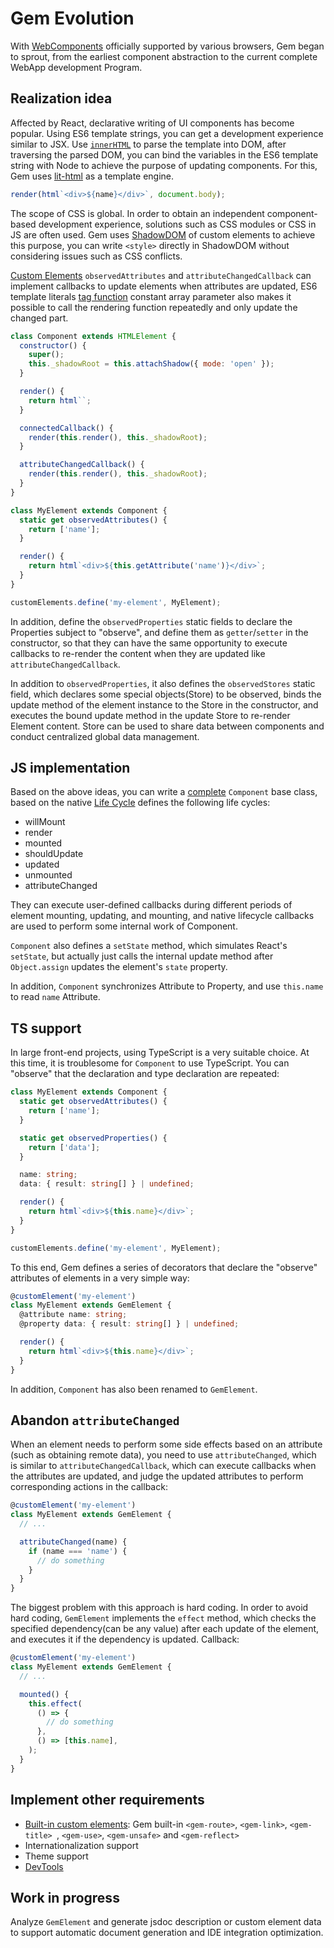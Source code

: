 # Gem Evolution

With [WebComponents](https://developer.mozilla.org/en-US/docs/Web/Web_Components) officially supported by various browsers, Gem began to sprout, from the earliest component abstraction to the current complete WebApp development Program.

## Realization idea

Affected by React, declarative writing of UI components has become popular. Using ES6 template strings, you can get a development experience similar to JSX. Use [`innerHTML`](https://developer.mozilla.org/en-US/docs/Web/API/Element/innerHTML) to parse the template into DOM, after traversing the parsed DOM, you can bind the variables in the ES6 template string with Node to achieve the purpose of updating components. For this, Gem uses [lit-html](https://github.com/Polymer/lit-html) as a template engine.

```js
render(html`<div>${name}</div>`, document.body);
```

The scope of CSS is global. In order to obtain an independent component-based development experience, solutions such as CSS modules or CSS in JS are often used. Gem uses [ShadowDOM](https://developer.mozilla.org/en-US/docs/Web/Web_Components/Using_shadow_DOM) of custom elements to achieve this purpose, you can write `<style>` directly in ShadowDOM without considering issues such as CSS conflicts.

[Custom Elements](https://developer.mozilla.org/en-US/docs/Web/Web_Components/Using_custom_elements) `observedAttributes` and `attributeChangedCallback` can implement callbacks to update elements when attributes are updated, ES6 template literals [tag function](https://developer.mozilla.org/en-US/docs/Web/JavaScript/Reference/Template_literals#Tagged_templates) constant array parameter also makes it possible to call the rendering function repeatedly and only update the changed part.

```js
class Component extends HTMLElement {
  constructor() {
    super();
    this._shadowRoot = this.attachShadow({ mode: 'open' });
  }

  render() {
    return html``;
  }

  connectedCallback() {
    render(this.render(), this._shadowRoot);
  }

  attributeChangedCallback() {
    render(this.render(), this._shadowRoot);
  }
}

class MyElement extends Component {
  static get observedAttributes() {
    return ['name'];
  }

  render() {
    return html`<div>${this.getAttribute('name')}</div>`;
  }
}

customElements.define('my-element', MyElement);
```

In addition, define the `observedProperties` static fields to declare the Properties subject to "observe", and define them as `getter`/`setter` in the constructor, so that they can have the same opportunity to execute callbacks to re-render the content when they are updated like `attributeChangedCallback`.

In addition to `observedProperties`, it also defines the `observedStores` static field, which declares some special objects(Store) to be observed, binds the update method of the element instance to the Store in the constructor, and executes the bound update method in the update Store to re-render Element content. Store can be used to share data between components and conduct centralized global data management.

## JS implementation

Based on the above ideas, you can write a [complete](https://github.com/mantou132/mt-music-player/blob/master/fe/lib/component.js) `Component` base class, based on the native [Life Cycle](https://developer.mozilla.org/en-US/docs/Web/Web_Components/Using_custom_elements#Using_the_lifecycle_callbacks) defines the following life cycles:

- willMount
- render
- mounted
- shouldUpdate
- updated
- unmounted
- attributeChanged

They can execute user-defined callbacks during different periods of element mounting, updating, and mounting, and native lifecycle callbacks are used to perform some internal work of Component.

`Component` also defines a `setState` method, which simulates React's `setState`, but actually just calls the internal update method after `Object.assign` updates the element's `state` property.

In addition, `Component` synchronizes Attribute to Property, and use `this.name` to read `name` Attribute.

## TS support

In large front-end projects, using TypeScript is a very suitable choice. At this time, it is troublesome for `Component` to use TypeScript. You can "observe" that the declaration and type declaration are repeated:

```ts
class MyElement extends Component {
  static get observedAttributes() {
    return ['name'];
  }

  static get observedProperties() {
    return ['data'];
  }

  name: string;
  data: { result: string[] } | undefined;

  render() {
    return html`<div>${this.name}</div>`;
  }
}

customElements.define('my-element', MyElement);
```

To this end, Gem defines a series of decorators that declare the "observe" attributes of elements in a very simple way:

```ts
@customElement('my-element')
class MyElement extends GemElement {
  @attribute name: string;
  @property data: { result: string[] } | undefined;

  render() {
    return html`<div>${this.name}</div>`;
  }
}
```

In addition, `Component` has also been renamed to `GemElement`.

## Abandon `attributeChanged`

When an element needs to perform some side effects based on an attribute (such as obtaining remote data), you need to use `attributeChanged`, which is similar to `attributeChangedCallback`, which can execute callbacks when the attributes are updated, and judge the updated attributes to perform corresponding actions in the callback:

```ts 6-8
@customElement('my-element')
class MyElement extends GemElement {
  // ...

  attributeChanged(name) {
    if (name === 'name') {
      // do something
    }
  }
}
```

The biggest problem with this approach is hard coding. In order to avoid hard coding, `GemElement` implements the `effect` method, which checks the specified dependency(can be any value) after each update of the element, and executes it if the dependency is updated. Callback:

```ts 6-11
@customElement('my-element')
class MyElement extends GemElement {
  // ...

  mounted() {
    this.effect(
      () => {
        // do something
      },
      () => [this.name],
    );
  }
}
```

## Implement other requirements

- [Built-in custom elements](../003-api/005-built-in-element.md): Gem built-in `<gem-route>`, `<gem-link>`, `<gem-title> `, `<gem-use>`, `<gem-unsafe>` and `<gem-reflect>`
- Internationalization support
- Theme support
- [DevTools](https://github.com/mantou132/gem-devtools/)

## Work in progress

Analyze `GemElement` and generate jsdoc description or custom element data to support automatic document generation and IDE integration optimization.
